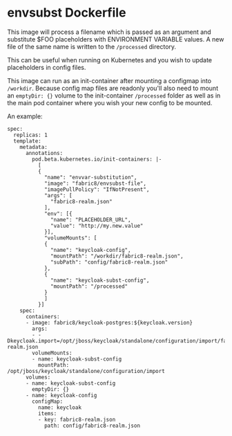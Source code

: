 # envsubst Dockerfile

This image will process a filename which is passed as an argument and substitute $FOO placeholders with ENVIRONMENT VARIABLE values.  A new file of the same name is written to the `/processed` directory.

This can be useful when running on Kubernetes and you wish to update placeholders in config files.  

This image can run as an init-container after mounting a configmap into `/workdir`.  Because config map files are readonly you'll also need to mount an `emptyDir: {}` volume to the init-container `/processed` folder as well as in the main pod container where you wish your new config to be mounted.

An example:
```
spec:
  replicas: 1
  template:
    metadata:
      annotations:
        pod.beta.kubernetes.io/init-containers: |-
          [
          {
            "name": "envvar-substitution",
            "image": "fabric8/envsubst-file",
            "imagePullPolicy": "IfNotPresent",
            "args": [
              "fabric8-realm.json"
            ],
            "env": [{
              "name": "PLACEHOLDER_URL",
              "value": "http://my.new.value"
            }],
            "volumeMounts": [
            {
              "name": "keycloak-config",
              "mountPath": "/workdir/fabric8-realm.json",
              "subPath": "config/fabric8-realm.json"
            },
            {
              "name": "keycloak-subst-config",
              "mountPath": "/processed"
            }
            ]
          }]
    spec:
      containers:
      - image: fabric8/keycloak-postgres:${keycloak.version}
        args:
        - -Dkeycloak.import=/opt/jboss/keycloak/standalone/configuration/import/fabric8-realm.json
        volumeMounts:
        - name: keycloak-subst-config
          mountPath: /opt/jboss/keycloak/standalone/configuration/import
      volumes:
      - name: keycloak-subst-config
        emptyDir: {}
      - name: keycloak-config
        configMap:
          name: keycloak
          items:
          - key: fabric8-realm.json
            path: config/fabric8-realm.json
```
